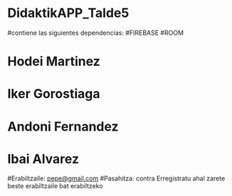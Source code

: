 # DidaktikAPP_Talde5
#contiene las siguientes dependencias:
    #FIREBASE
    #ROOM

# Hodei Martinez
# Iker Gorostiaga
# Andoni Fernandez
# Ibai Alvarez

#Erabiltzaile: pepe@gmail.com
#Pasahitza: contra
Erregistratu ahal zarete beste erabiltzaile bat erabiltzeko
